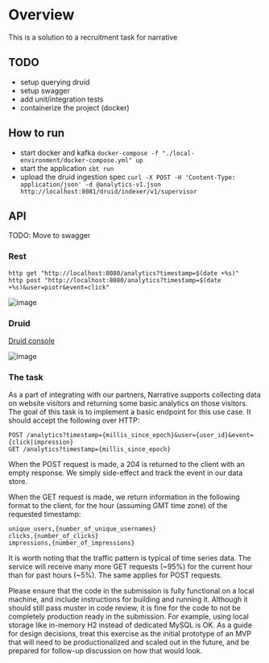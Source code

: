 # Overview
This is a solution to a recruitment task for narrative

## TODO
- setup querying druid
- setup swagger
- add unit/integration tests
- containerize the project (docker)

## How to run
- start docker and kafka `docker-compose -f "./local-environment/docker-compose.yml" up`
- start the application `sbt run`
- upload the druid ingestion spec `curl -X POST -H 'Content-Type: application/json' -d @analytics-v1.json http://localhost:8081/druid/indexer/v1/supervisor`

## API
TODO: Move to swagger
### Rest
```shell
http get "http://localhost:8080/analytics?timestamp=$(date +%s)"
http post "http://localhost:8080/analytics?timestamp=$(date +%s)&user=piotr&event=click"
````
![image](https://user-images.githubusercontent.com/476428/157098990-8a4a0684-e602-491b-b4e6-06813d5998f5.png)
### Druid
[Druid console](http://localhost:8888/unified-console.html#query)

![image](https://user-images.githubusercontent.com/476428/157099307-08304548-f1d6-4b54-9c00-1c23f3e47737.png)

### The task
As a part of integrating with our partners, Narrative supports collecting data on website visitors and returning some basic analytics on those visitors. The goal of this task is to implement a basic endpoint for this use case. It should accept the following over HTTP:

```
POST /analytics?timestamp={millis_since_epoch}&user={user_id}&event={click|impression}
GET /analytics?timestamp={millis_since_epoch}
```

When the POST request is made, a 204 is returned to the client with an empty response. We simply side-effect and track the event in our data store.

When the GET request is made, we return information in the following format to the client, for the hour (assuming GMT time zone) of the requested timestamp:

```
unique_users,{number_of_unique_usernames}
clicks,{number_of_clicks}
impressions,{number_of_impressions}
```

It is worth noting that the traffic pattern is typical of time series data. The service will receive many more GET requests (~95%) for the current hour than for past hours (~5%). The same applies for POST requests.

Please ensure that the code in the submission is fully functional on a local machine, and include instructions for building and running it. Although it should still pass muster in code review, it is fine for the code to not be completely production ready in the submission. For example, using local storage like in-memory H2 instead of dedicated MySQL is OK. As a guide for design decisions, treat this exercise as the initial prototype of an MVP that will need to be productionalized and scaled out in the future, and be prepared for follow-up discussion on how that would look.